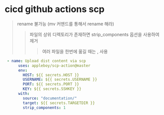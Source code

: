 # cicd github actions scp

> rename 불가능 (mv 커맨드를 통해서 rename 해라)
>
> > 파일의 상위 디렉토리가 존재하면 strip_components 옵션을 사용하여 제거
> >
> > > 여러 파일을 한번에 옮길 때는 , 사용

```yaml
 - name: Upload dist content via scp
      uses: appleboy/scp-action@master
      env:
        HOST: ${{ secrets.HOST }}
        USERNAME: ${{ secrets.USERNAME }}
        PORT: ${{ secrets.PORT }}
        KEY: ${{ secrets.SSHKEY }}
      with:
        source: "documentation/"
        target: ${{ secrets.TARGETDIR }}
        strip_components: 1
```
